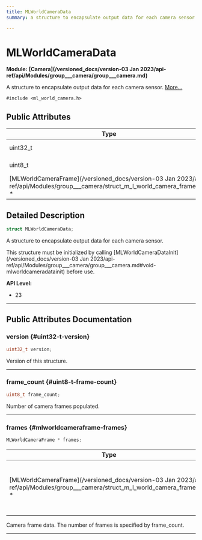 ```yaml
---
title: MLWorldCameraData
summary: a structure to encapsulate output data for each camera sensor. 

---
```


# MLWorldCameraData

**Module:** **[Camera](/versioned_docs/version-03 Jan 2023/api-ref/api/Modules/group___camera/group___camera.md)**



A structure to encapsulate output data for each camera sensor.  [More...](#detailed-description)


`#include <ml_world_camera.h>`

## Public Attributes

| Type           | Name           |
| -------------- | -------------- |
| uint32_t | **[version](/versioned_docs/version-03 Jan 2023/api-ref/api/Modules/group___camera/struct_m_l_world_camera_data.md#uint32-t-version)**  |
| uint8_t | **[frame_count](/versioned_docs/version-03 Jan 2023/api-ref/api/Modules/group___camera/struct_m_l_world_camera_data.md#uint8-t-frame-count)**  |
| [MLWorldCameraFrame](/versioned_docs/version-03 Jan 2023/api-ref/api/Modules/group___camera/struct_m_l_world_camera_frame.md) * | **[frames](/versioned_docs/version-03 Jan 2023/api-ref/api/Modules/group___camera/struct_m_l_world_camera_data.md#mlworldcameraframe-frames)**  |

## Detailed Description

```cpp
struct MLWorldCameraData;
```

A structure to encapsulate output data for each camera sensor. 

This structure must be initialized by calling [MLWorldCameraDataInit](/versioned_docs/version-03 Jan 2023/api-ref/api/Modules/group___camera/group___camera.md#void-mlworldcameradatainit) before use.




**API Level:**
  * 23 




-----------
## Public Attributes Documentation

### version {#uint32-t-version}

```cpp
uint32_t version;
```


Version of this structure. 





-----------

### frame_count {#uint8-t-frame-count}

```cpp
uint8_t frame_count;
```


Number of camera frames populated. 





-----------

### frames {#mlworldcameraframe-frames}

```cpp
MLWorldCameraFrame * frames;
```



| Type | Description |
|--|--|
| [MLWorldCameraFrame](/versioned_docs/version-03 Jan 2023/api-ref/api/Modules/group___camera/struct_m_l_world_camera_frame.md) * | A structure to encapsulate output data for each camera sensor.  |


Camera frame data. The number of frames is specified by frame_count. 





-----------

